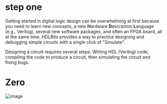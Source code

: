 # step one
Getting started in digital logic design can be overwhelming at first because you need to learn new concepts, a new **H**ardware **D**escription **L**anguage (e.g., Verilog), several new software packages, and often an FPGA board, all at the same time. HDLBits provides a way to practice designing and debugging simple circuits with a single click of "Simulate".

Designing a circuit requires several steps: Writing HDL (Verilog) code, compiling the code to produce a circuit, then simulating the circuit and fixing bugs.
# Zero
![image](https://user-images.githubusercontent.com/108848834/179017282-2facf303-0eea-4cf0-8868-1061a67f4b80.png)
